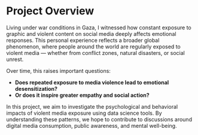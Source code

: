 # Project Overview

Living under war conditions in Gaza, I witnessed how constant exposure to
graphic and violent content on social media deeply affects emotional responses.
This personal experience reflects a broader global phenomenon, where people
around the world are regularly exposed to violent media — whether from conflict
zones, natural disasters, or social unrest.

Over time, this raises important questions:

- **Does repeated exposure to media violence lead to emotional desensitization?**
- **Or does it inspire greater empathy and social action?**

In this project, we aim to investigate the psychological and behavioral impacts
of violent media exposure using data science tools. By understanding these
patterns, we hope to contribute to discussions around digital media consumption,
public awareness, and mental well-being.
